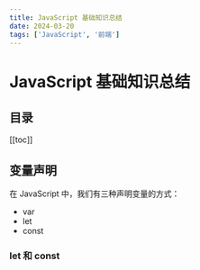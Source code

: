 ```yaml
---
title: JavaScript 基础知识总结
date: 2024-03-20
tags: ['JavaScript', '前端']
---
```


# JavaScript 基础知识总结

## 目录
[[toc]]

## 变量声明
在 JavaScript 中，我们有三种声明变量的方式：
- var
- let
- const

### let 和 const